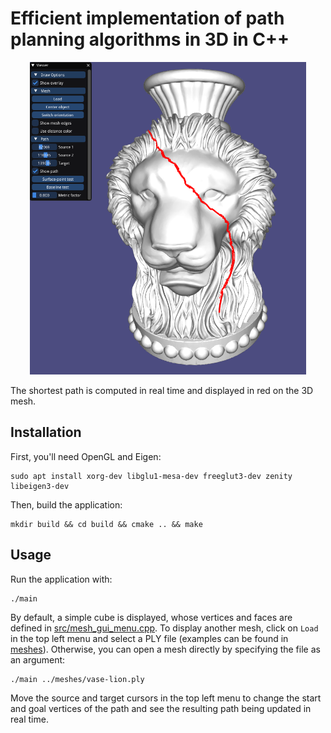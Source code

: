 # Efficient implementation of path planning algorithms in 3D in C++

<p align="center">
	<img src="snapshot.png?raw=true" height="500">
</p>

The shortest path is computed in real time and displayed in red on the 3D mesh.


## Installation

First, you'll need OpenGL and Eigen:

	sudo apt install xorg-dev libglu1-mesa-dev freeglut3-dev zenity libeigen3-dev

Then, build the application:

	mkdir build && cd build && cmake .. && make


## Usage

Run the application with:

	./main

By default, a simple cube is displayed, whose vertices and faces are defined in [src/mesh_gui_menu.cpp](src/mesh_gui_menu.cpp). To display another mesh, click on `Load` in the top left menu and select a PLY file (examples can be found in [meshes](meshes)). Otherwise, you can open a mesh directly by specifying the file as an argument:

	./main ../meshes/vase-lion.ply

Move the source and target cursors in the top left menu to change the start and goal vertices of the path and see the resulting path being updated in real time.
